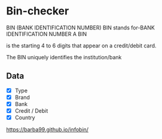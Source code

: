 # Bin-checker
BIN (BANK IDENTIFICATION NUMBER)
BIN stands for-BANK IDENTIFICATION NUMBER A BIN

is the starting 4 to 6 digits that appear on a credit/debit card. 

The BIN  uniquely identifies the institution/bank 

## Data
- [x] Type
- [x] Brand
- [x] Bank
- [x] Credit / Debit
- [x] Country

https://barba99.github.io/infobin/
